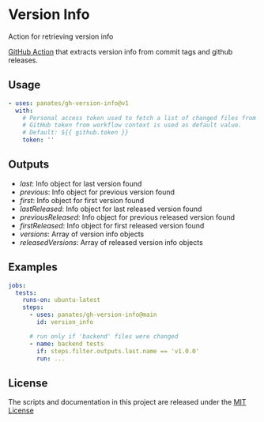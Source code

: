 # Version Info

Action for retrieving version info

[GitHub Action](https://github.com/features/actions) that extracts version info
from commit tags and github releases.

## Usage

```yaml
- uses: panates/gh-version-info@v1
  with:  
    # Personal access token used to fetch a list of changed files from GitHub REST API.
    # GitHub token from workflow context is used as default value.
    # Default: ${{ github.token }}
    token: ''
```

## Outputs

- *last*: Info object for last version found
- *previous*: Info object for previous version found
- *first*: Info object for first version found
- *lastReleased*: Info object for last released version found
- *previousReleased*: Info object for previous released version found
- *firstReleased*: Info object for first released version found
- *versions*: Array of version info objects
- *releasedVersions*: Array of released version info objects

## Examples

```yaml
jobs:
  tests:
    runs-on: ubuntu-latest
    steps:
      - uses: panates/gh-version-info@main
        id: version_info

      # run only if 'backend' files were changed
      - name: backend tests
        if: steps.filter.outputs.last.name == 'v1.0.0'
        run: ...    
```

## License

The scripts and documentation in this project are released under the [MIT License](LICENSE)
